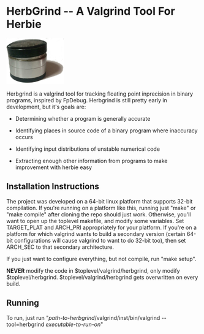 HerbGrind -- A Valgrind Tool For Herbie
=======================================

<img src="logo.jpg" alt="Herbgrind logo" width="150"/>

<!-- While I'm not sure yet whether the best move is to work with FpDebug -->
<!-- to get the results we want, or to write our own valgrind tool, both -->
<!-- paths necessitate learning more about the valgrind internals, and how -->
<!-- FpDebug works. And what better way to do that than writing a valgrind -->
<!-- tool? -->

<!-- For now, this will be more of a testbed for experimentation with -->
<!-- valgrind and the tool interface than an actual usable tool. The first -->
<!-- plan is to get it printing the VEX of a simple program to investigate -->
<!-- the mismatched virtual register issue we've been having with -->
<!-- valgrind. Then, I'll probably try porting some functionality from -->
<!-- FpDebug over to HerbGrind, to get a better sense of what's going on in -->
<!-- FpDebug, and to have some functionality running on a normal platform -->
<!-- (as opposed to a virtual container of an old debian install). -->

Herbgrind is a valgrind tool for tracking floating point inprecision
in binary programs, inspired by FpDebug. Herbgrind is still pretty
early in development, but it's goals are:

- Determining whether a program is generally accurate

- Identifying places in source code of a binary program where
  inaccuracy occurs

- Identifying input distributions of unstable numerical code

- Extracting enough other information from programs to make
  improvement with herbie easy

Installation Instructions
-------------------------

The project was developed on a 64-bit linux platform that supports
32-bit compilation. If you're running on a platform like this, running
just "make" or "make compile" after cloning the repo should just work.
Otherwise, you'll want to open up the toplevel makefile, and modify
some variables. Set TARGET\_PLAT and ARCH\_PRI appropriately for your
platform. If you're on a platform for which valgrind wants to build a
secondary version (certain 64-bit configurations will cause valgrind
to want to do 32-bit too), then set ARCH\_SEC to that secondary
architecture.

If you just want to configure everything, but not compile, run "make
setup".

**NEVER** modify the code in $toplevel/valgrind/herbgrind, only modify
$toplevel/herbgrind. $toplevel/valgrind/herbgrind gets overwritten on
every build.

Running
-------

To run, just run "*path-to-herbgrind*/valgrind/inst/bin/valgrind --tool=herbgrind *executable-to-run-on*"
